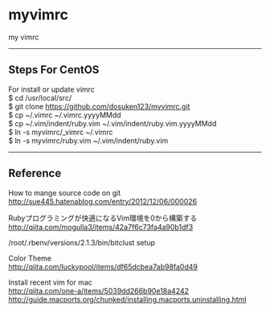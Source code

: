 # myvimrc  
my vimrc  
  
------------------------------------------------------------------------  
Steps For CentOS  
------------------------------------------------------------------------  
  
For install or update vimrc  
$ cd /usr/local/src/  
$ git clone https://github.com/dosuken123/myvimrc.git  
$ cp ~/.vimrc ~/.vimrc.yyyyMMdd  
$ cp ~/.vim/indent/ruby.vim ~/.vim/indent/ruby.vim.yyyyMMdd    
$ ln -s myvimrc/_vimrc ~/.vimrc  
$ ln -s myvimrc/ruby.vim ~/.vim/indent/ruby.vim  
  
------------------------------------------------------------------------  
Reference  
------------------------------------------------------------------------  
  
How to mange source code on git  
http://sue445.hatenablog.com/entry/2012/12/06/000026  
  
Rubyプログラミングが快適になるVim環境を0から構築する  
http://qiita.com/mogulla3/items/42a7f6c73fa4a90b1df3  
  
/root/.rbenv/versions/2.1.3/bin/bitclust setup  
  
Color Theme  
http://qiita.com/luckypool/items/df65dcbea7ab98fa0d49  
  
Install recent vim for mac  
http://qiita.com/one-a/items/5039dd266b90e18a4242  
http://guide.macports.org/chunked/installing.macports.uninstalling.html  
